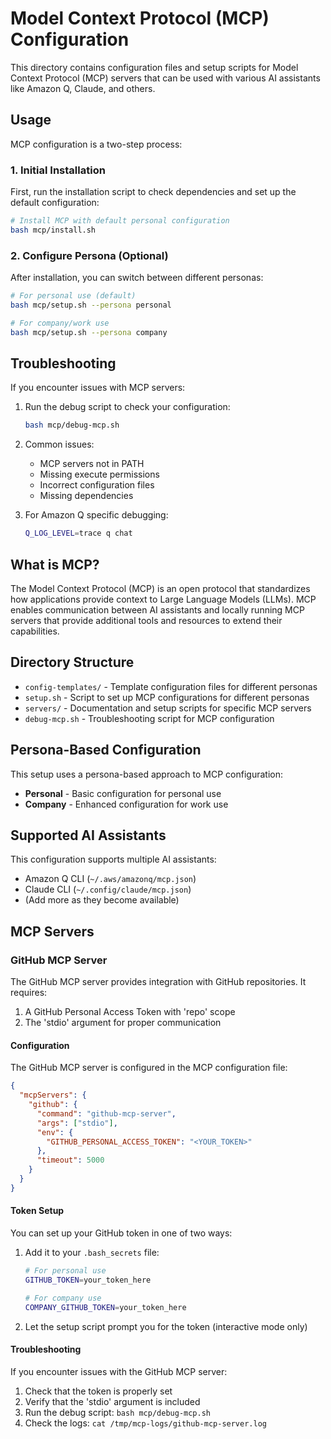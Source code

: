 # Model Context Protocol (MCP) Configuration

This directory contains configuration files and setup scripts for Model Context Protocol (MCP) servers that can be used with various AI assistants like Amazon Q, Claude, and others.

## Usage

MCP configuration is a two-step process:

### 1. Initial Installation

First, run the installation script to check dependencies and set up the default configuration:

```bash
# Install MCP with default personal configuration
bash mcp/install.sh
```

### 2. Configure Persona (Optional)

After installation, you can switch between different personas:

```bash
# For personal use (default)
bash mcp/setup.sh --persona personal

# For company/work use
bash mcp/setup.sh --persona company
```

## Troubleshooting

If you encounter issues with MCP servers:

1. Run the debug script to check your configuration:
   ```bash
   bash mcp/debug-mcp.sh
   ```

2. Common issues:
   - MCP servers not in PATH
   - Missing execute permissions
   - Incorrect configuration files
   - Missing dependencies

3. For Amazon Q specific debugging:
   ```bash
   Q_LOG_LEVEL=trace q chat
   ```

## What is MCP?

The Model Context Protocol (MCP) is an open protocol that standardizes how applications provide context to Large Language Models (LLMs). MCP enables communication between AI assistants and locally running MCP servers that provide additional tools and resources to extend their capabilities.

## Directory Structure

- `config-templates/` - Template configuration files for different personas
- `setup.sh` - Script to set up MCP configurations for different personas
- `servers/` - Documentation and setup scripts for specific MCP servers
- `debug-mcp.sh` - Troubleshooting script for MCP configuration

## Persona-Based Configuration

This setup uses a persona-based approach to MCP configuration:

- **Personal** - Basic configuration for personal use
- **Company** - Enhanced configuration for work use

## Supported AI Assistants

This configuration supports multiple AI assistants:

- Amazon Q CLI (`~/.aws/amazonq/mcp.json`)
- Claude CLI (`~/.config/claude/mcp.json`)
- (Add more as they become available)

## MCP Servers

### GitHub MCP Server

The GitHub MCP server provides integration with GitHub repositories. It requires:

1. A GitHub Personal Access Token with 'repo' scope
2. The 'stdio' argument for proper communication

#### Configuration

The GitHub MCP server is configured in the MCP configuration file:

```json
{
  "mcpServers": {
    "github": {
      "command": "github-mcp-server",
      "args": ["stdio"],
      "env": {
        "GITHUB_PERSONAL_ACCESS_TOKEN": "<YOUR_TOKEN>"
      },
      "timeout": 5000
    }
  }
}
```

#### Token Setup

You can set up your GitHub token in one of two ways:

1. Add it to your `.bash_secrets` file:
   ```bash
   # For personal use
   GITHUB_TOKEN=your_token_here
   
   # For company use
   COMPANY_GITHUB_TOKEN=your_token_here
   ```

2. Let the setup script prompt you for the token (interactive mode only)

#### Troubleshooting

If you encounter issues with the GitHub MCP server:

1. Check that the token is properly set
2. Verify that the 'stdio' argument is included
3. Run the debug script: `bash mcp/debug-mcp.sh`
4. Check the logs: `cat /tmp/mcp-logs/github-mcp-server.log`

